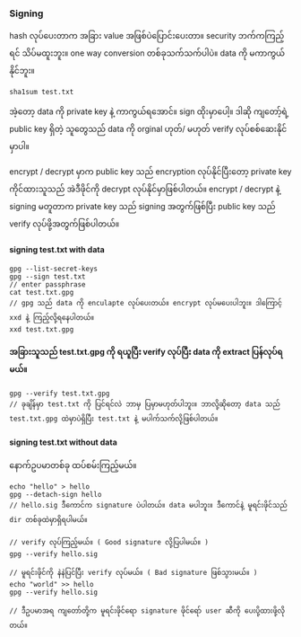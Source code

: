 ### Signing
hash လုပ်ပေးတာက အခြား value အဖြစ်ပဲပြောင်းပေးတာ။ security ဘက်ကကြည့်ရင် သိပ်မထူးဘူး။ one way conversion တစ်ခုသက်သက်ပါပဲ။ data ကို မကာကွယ်နိုင်ဘူး။
```
sha1sum test.txt
```
အဲ့တော့ data ကို private key နဲ့ ကာကွယ်ရအောင်။ sign ထိုးမှာပေါ့။ ဒါဆို ကျတော့်ရဲ့ public key ရှိတဲ့ သူတွေသည် data ကို orginal ဟုတ်/ မဟုတ် verify လုပ်စစ်ဆေးနိုင်မှာပါ။ 

encrypt / decrypt မှာက  public key သည် encryption လုပ်နိုင်ပြီးတော့ private key ကိုင်ထားသူသည် အဲဒီဖိုင်ကို decrypt လုပ်နိုင်မှာဖြစ်ပါတယ်။
encrypt / decrypt နဲ့ signing မတူတာက private key သည် signing အတွက်ဖြစ်ပြီး public key သည် verify လုပ်ဖို့အတွက်ဖြစ်ပါတယ်။

#### signing test.txt with data
```
gpg --list-secret-keys
gpg --sign test.txt
// enter passphrase
cat test.txt.gpg
// gpg သည် data ကို enculapte လုပ်ပေးတယ်။ encrypt လုပ်မပေးပါဘူး။ ဒါကြောင့် xxd နဲ့ ကြည့်လို့ရနေပါတယ်။
xxd test.txt.gpg
```
#### အခြားသူသည် test.txt.gpg ကို ရယူပြီး verify လုပ်ပြီး data ကို extract ပြန်လုပ်ရမယ်။
```
gpg --verify test.txt.gpg
// ခုချိန်မှာ test.txt ကို ပြင်ရင်လဲ ဘာမှ ပြမှာမဟုတ်ပါဘူး။ ဘာလို့ဆိုတော့ data သည် test.txt.gpg ထဲမှာပဲရှိပြီး test.txt နဲ့ မပါက်သက်လို့ဖြစ်ပါတယ်။
```

#### signing test.txt without data
နောက်ဥပမာတစ်ခု ထပ်စမ်းကြည့်မယ်။
```
echo "hello" > hello
gpg --detach-sign hello
// hello.sig ဒီကောင်က signature ပဲပါတယ်။ data မပါဘူး။ ဒီကောင်နဲ့ မူရင်းဖိုင်သည် dir တစ်ခုထဲမှာရှိရပါမယ်။

// verify လုပ်ကြည့်မယ်။ ( Good signature လို့ပြပါမယ်။ )
gpg --verify hello.sig

// မူရင်းဖိုင်ကို နဲနဲပြင်ပြီး verify လုပ်မယ်။ ( Bad signature ဖြစ်သွားမယ်။ )
echo "world" >> hello
gpg --verify hello.sig

// ဒီဥပမာအရ ကျတော်တို့က မူရင်းဖိုင်ရော signature ဖိုင်ရော် user ဆီကို ပေးပို့ထားဖို့လိုတယ်။
```
